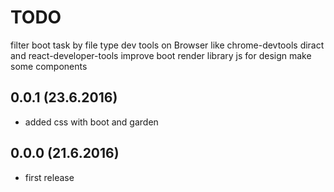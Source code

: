 # TODO
filter boot task by file type
dev tools on Browser like chrome-devtools diract and react-developer-tools
improve boot render
library js for design
make some components


## 0.0.1 (23.6.2016)

- added css with boot and garden


## 0.0.0 (21.6.2016)

- first release
